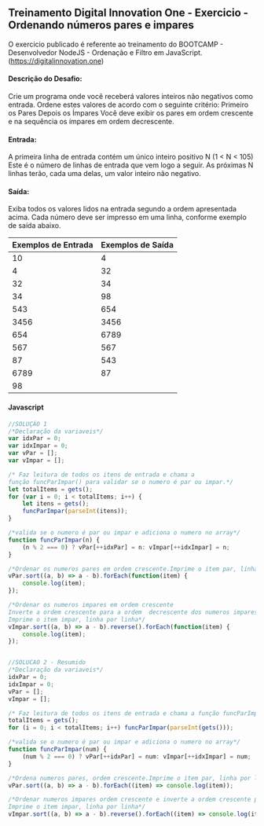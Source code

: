 ## Treinamento Digital Innovation One - Exercicio - Ordenando números pares e impares

O exercicio publicado é referente ao treinamento do BOOTCAMP - Desenvolvedor NodeJS - Ordenação e Filtro em JavaScript.
(https://digitalinnovation.one)

#### Descrição do Desafio:

Crie um programa onde você receberá valores inteiros não negativos como entrada. Ordene estes valores de acordo com o seguinte critério:
Primeiro os Pares
Depois os Ímpares
Você deve exibir os pares em ordem crescente e na sequência os ímpares em ordem decrescente.


#### Entrada:

A primeira linha de entrada contém um único inteiro positivo N (1 < N < 105) Este é o número de linhas de entrada que vem logo a seguir. As próximas N linhas terão, cada uma delas, um valor inteiro não negativo.


#### Saída:

Exiba todos os valores lidos na entrada segundo a ordem apresentada acima. Cada número deve ser impresso em uma linha, conforme exemplo de saída abaixo.

Exemplos de Entrada  | Exemplos de Saída
------------- | -------------
10 | 4
4 | 32
32 | 34
34 | 98
543 | 654
3456 | 3456
654 | 6789
567 | 567
87 | 543
6789 | 87
98 |



#### Javascript

```javascript
//SOLUÇÃO 1
/*Declaração da variaveis*/
var idxPar = 0;
var idxImpar = 0;
var vPar = [];
var vImpar = [];

/* Faz leitura de todos os itens de entrada e chama a 
função funcParImpar() para validar se o numero é par ou impar.*/
let totalItems = gets();
for (var i = 0; i < totalItems; i++) {
    let itens = gets();
    funcParImpar(parseInt(itens));
}

/*valida se o numero é par ou impar e adiciona o numero no array*/
function funcParImpar(n) {
    (n % 2 === 0) ? vPar[++idxPar] = n: vImpar[++idxImpar] = n;
}

/*Ordenar os numeros pares em ordem crescente.Imprime o item par, linha por linha*/
vPar.sort((a, b) => a - b).forEach(function(item) {
    console.log(item);
});

/*Ordenar os numeros impares em ordem crescente
Inverte a ordem crescente para a ordem  decrescente dos numeros impares
Imprime o item impar, linha por linha*/
vImpar.sort((a, b) => a - b).reverse().forEach(function(item) {
    console.log(item);
});


//SOLUCAO 2 - Resumido
/*Declaração da variaveis*/
idxPar = 0;
idxImpar = 0;
vPar = [];
vImpar = [];

/* Faz leitura de todos os itens de entrada e chama a função funcParImpar()*/
totalItems = gets();
for (i = 0; i < totalItems; i++) funcParImpar(parseInt(gets()));

/*valida se o numero é par ou impar e adiciona o numero no array*/
function funcParImpar(num) {
    (num % 2 === 0) ? vPar[++idxPar] = num: vImpar[++idxImpar] = num;
}

/*Ordena numeros pares, ordem crescente.Imprime o item par, linha por linha*/
vPar.sort((a, b) => a - b).forEach((item) => console.log(item));

/*Ordenar numeros impares ordem crescente e inverte a ordem crescente para a ordem decrescente
Imprime o item impar, linha por linha*/
vImpar.sort((a, b) => a - b).reverse().forEach((item) => console.log(item));
```

